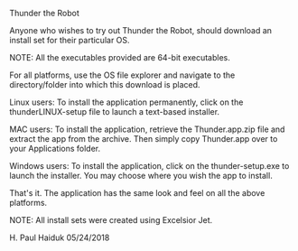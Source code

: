 Thunder the Robot

Anyone who wishes to try out Thunder the Robot, should download an install set for their particular OS.

NOTE:  All the executables provided are 64-bit executables.  

For all platforms, use the OS file explorer and navigate to the directory/folder into
which this download is placed.

Linux users:  To install the application permanently, click on the
              thunderLINUX-setup file to launch a text-based installer.

MAC users:    To install the application, retrieve the Thunder.app.zip file and
              extract the app from the archive.  Then simply copy Thunder.app 
              over to your Applications folder.

Windows users: To install the application, click on the thunder-setup.exe to
               launch the installer.  You may choose where you wish the app
               to install.

That's it.  The application has the same look and feel on all the above platforms.

NOTE:  All install sets were created using Excelsior Jet.

H. Paul Haiduk
05/24/2018


